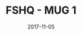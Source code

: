 ---
setID: 2
path: /product/fshq-mug-1
date: 2017-11-05
title: FSHQ - MUG 1
description: Now you can coordinate your coffee with your Fullstack HQ contributions. The Contribution Mug is a ceramic mug that can hold 18 ounces (532 mL) of fluid, or yummy ice cream if you prefer to fill mugs with the sweeter things in life. No matter the contents, this mug will contribute some joy to your day.
price: '400.00'
image1024: https://psdwizard.github.io/fullstackhq-paymongo/assets/FSHQ-MUG1-1024.png
image150: https://psdwizard.github.io/fullstackhq-paymongo/assets/FSHQ-MUG1-150.png
image300: https://psdwizard.github.io/fullstackhq-paymongo/assets/FSHQ-MUG1-300.png
altText: product image
weight: '200 g'
dimensions: ''
materials: ''
OtherInfo: Lorem ipsum dolor sit amet, consectetur adipiscing elit. Curabitur 
---